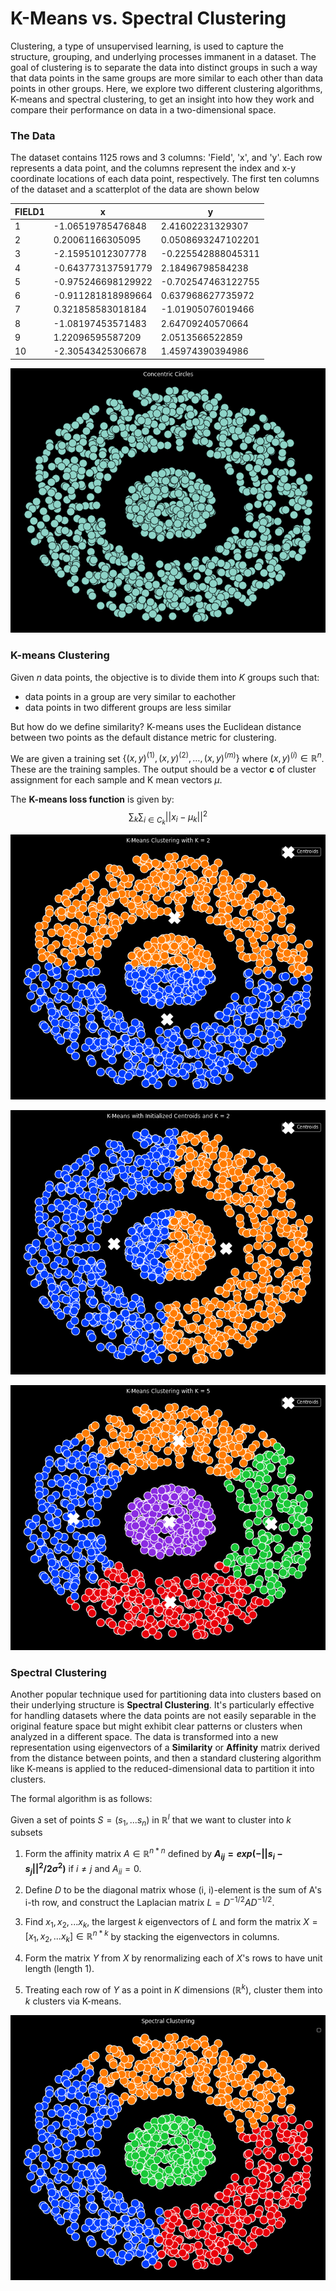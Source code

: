 # K-Means vs. Spectral Clustering

Clustering, a type of unsupervised learning, is used to capture the structure, grouping, and underlying processes immanent in a dataset. The goal of clustering is to separate the data into distinct groups in such a way that data points in the same groups are more similar to each other than data points in other groups. Here, we explore two different clustering algorithms, K-means and spectral clustering, to get an insight into how they work and compare their performance on data in a two-dimensional space. 


### The Data

The dataset contains 1125 rows and 3 columns: 'Field', 'x', and 'y'. Each row represents a data point, and the columns represent the index and x-y coordinate locations of each data point, respectively. The first ten columns of the dataset and a scatterplot of the data are shown below

<div align="center">

|FIELD1|x                  |y                   |
|------|-------------------|--------------------|
|1     |-1.06519785476848  |2.41602231329307    |
|2     |0.20061166305095   |0.0508693247102201  |
|3     |-2.15951012307778  |-0.225542888045311  |
|4     |-0.643773137591779 |2.18496798584238    |
|5     |-0.975246698129922 |-0.702547463122755  |
|6     |-0.911281818989664 |0.637968627735972   |
|7     |0.321858583018184  |-1.01905076019466   |
|8     |-1.08197453571483  |2.64709240570664    |
|9     |1.22096595587209   |2.0513566522859     |
|10    |-2.30543425306678  |1.45974390394986    |



![](images/1.png)

</div>


### K-means Clustering

Given *n* data points, the objective is to divide them into *K* groups such that:
- data points in a group are very similar to eachother
- data points in two different groups are less similar

But how do we define similarity? K-means uses the Euclidean distance between two points as the default distance metric for clustering. 



We are given a training set $\{(x,y)^{(1)},(x,y)^{(2)},\dots,(x,y)^{(m)}\}$ where $(x,y)^{(i)}\in \mathbb{R}^n$. These are the training samples. The output should be a vector **c** of cluster assignment for each sample and K mean vectors $\mu$.

The **K-means loss function** is given by: \
$$\sum_{k}\sum_{i\in  C_{k}}\left|\left|x_i-\mu _k \right| \right|^2$$




![](images/2.png)

![](images/3.png)

![](images/4.png)


### Spectral Clustering

Another popular technique used for partitioning data into clusters based on their underlying structure is **Spectral Clustering**. It's particularly effective for handling datasets where the data points are not easily separable in the original feature space but might exhibit clear patterns or clusters when analyzed in a different space. The data is transformed into a new representation using  eigenvectors of a **Similarity** or **Affinity** matrix derived from the distance between points, and then a standard clustering algorithm like K-means is applied to the reduced-dimensional data to partition it into clusters.

The formal algorithm is as follows:

Given a set of points $S = \left( s_1, ... s_n \right)$ in $\mathbb{R}^l$ that we want to cluster into *k* subsets

1. Form the affinity matrix $A \in \mathbb{R}^{n*n}$ defined by **$A_{ij} =  exp(-\left|\left| s_i - s_j\right|\right|^2/2\sigma^2)$** if $i \neq j$ and $A_{ii} = 0$. 

2. Define *D* to be the diagonal matrix whose (i, i)-element is the sum of A's i-th row, and construct the Laplacian matrix $L = D^{-1/2}AD^{-1/2}$.

3. Find $x_1, x_2, ... x_k$, the largest *k* eigenvectors of *L* and form the matrix $X = \left [x_1, x_2, ... x_k  \right ] \in \mathbb{R}^{n*k}$ by stacking the eigenvectors in columns.

4. Form the matrix *Y* from *X* by renormalizing each of *X*'s rows to have unit length (length 1). 

5. Treating each row of *Y* as a point in *K* dimensions $\left ( \mathbb{R}^k \right )$, cluster them into *k* clusters via K-means.

![](images/5.png)

